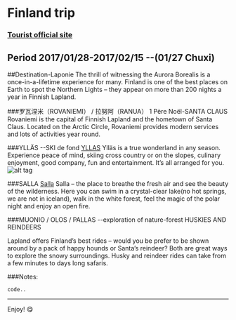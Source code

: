 # Finland trip

### [Tourist official site](http://www.visitfinland.com/zh/la_pu_lan/)

## Period 2017/01/28-2017/02/15  --(01/27 Chuxi)

##Destination-Laponie
The thrill of witnessing the Aurora Borealis is a once-in-a-lifetime experience for many. Finland is one of the best places on Earth to spot the Northern Lights – they appear on more than 200 nights a year in Finnish Lapland.

###罗瓦涅米（ROVANIEMI） / 拉努阿（RANUA）
1 Père Noël-SANTA CLAUS
Rovaniemi is the capital of Finnish Lapland and the hometown of Santa Claus. Located on the Arctic Circle, Rovaniemi provides modern services and lots of activities year round.


###YLLÄS  --SKI de fond
[YLLAS](http://www.yllas.fi/en)
Ylläs is a true wonderland in any season. Experience peace of mind, skiing cross country or on the slopes, culinary enjoyment, good company, fun and entertainment. It’s all arranged for you.
![alt tag](http://www.yllas.fi/media/cache/web-kamerat_01-502x384.jpg)

###SALLA
[Salla](http://loma.salla.fi/en/)
Salla – the place to breathe the fresh air and see the beauty of the wilderness. Here you can swim in a crystal-clear lake(no hot springs, we are not in iceland), walk in the white forest, feel the magic of the polar night and enjoy an open fire.

###MUONIO / OLOS / PALLAS  --exploration of nature-forest
HUSKIES AND REINDEERS

Lapland offers Finland’s best rides – would you be prefer to be shown around by a pack of happy hounds or Santa’s reindeer? Both are great ways to explore the snowy surroundings. Husky and reindeer rides can take from a few minutes to days long safaris.


###Notes:

```
code..
```



---


Enjoy! :yum:
